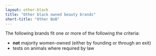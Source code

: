 ```yaml
---
layout: other-black
title: "Other black owned beauty brands"
short-title: "Other BoB"
---
```


The following brands fit one or more of the following the criteria:
* **not** majority women-owned (either by founding or through an exit)
* tests on animals where required by law
